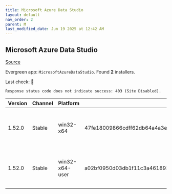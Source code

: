 ```yaml
---
title: Microsoft Azure Data Studio
layout: default
nav_order: 2
parent: M
last_modified_date: Jun 19 2025 at 12:42 AM
---
```


## Microsoft Azure Data Studio

[Source](https://docs.microsoft.com/en-us/sql/azure-data-studio/)

Evergreen app: `MicrosoftAzureDataStudio`. Found **2** installers.

Last check: 🔴
```
Response status code does not indicate success: 403 (Site Disabled).
```

| Version | Channel | Platform       | Sha256                                                           | Type | URI                                                                                                                                                                                                                                                      |
| ------- | ------- | -------------- | ---------------------------------------------------------------- | ---- | -------------------------------------------------------------------------------------------------------------------------------------------------------------------------------------------------------------------------------------------------------- |
| 1.52.0  | Stable  | win32-x64      | 47fe18009866cdff62db64a4a3e2f8f072826a45b23e24006ceb6bde7eec907e | exe  | [https://download.microsoft.com/download/6b2bfeac-9c1b-4182-9a2f-ce86ff8cc371/azuredatastudio-windows-setup-1.52.0.exe](https://download.microsoft.com/download/6b2bfeac-9c1b-4182-9a2f-ce86ff8cc371/azuredatastudio-windows-setup-1.52.0.exe)           |
| 1.52.0  | Stable  | win32-x64-user | a02bf0950d03db1f11c3a46189302c79046f850f51d859239d63f82170d25d2d | exe  | [https://download.microsoft.com/download/6b2bfeac-9c1b-4182-9a2f-ce86ff8cc371/azuredatastudio-windows-user-setup-1.52.0.exe](https://download.microsoft.com/download/6b2bfeac-9c1b-4182-9a2f-ce86ff8cc371/azuredatastudio-windows-user-setup-1.52.0.exe) |
